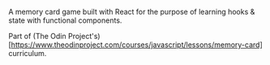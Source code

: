 A memory card game built with React for the purpose of learning hooks & state with functional components.

Part of (The Odin Project's)[https://www.theodinproject.com/courses/javascript/lessons/memory-card] curriculum.
